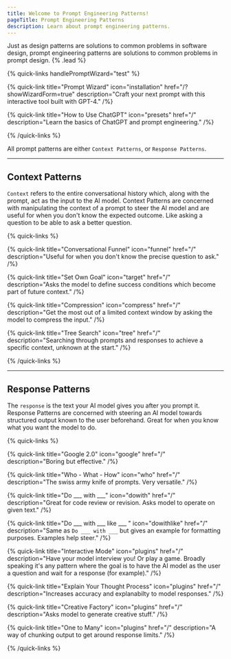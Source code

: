 ```yaml
---
title: Welcome to Prompt Engineering Patterns!
pageTitle: Prompt Engineering Patterns
description: Learn about prompt engineering patterns.
---
```


Just as design patterns are solutions to common problems in software design, prompt engineering patterns are solutions to common problems in prompt design. {% .lead %}

{% quick-links handlePromptWizard="test" %}

{% quick-link title="Prompt Wizard" icon="installation" href="/?showWizardForm=true" description="Craft your next prompt with this interactive tool built with GPT-4." /%}

{% quick-link title="How to Use ChatGPT" icon="presets" href="/" description="Learn the basics of ChatGPT and prompt engineering." /%}

{% /quick-links %}

All prompt patterns are either `Context Patterns`, or `Response Patterns`.

---

## Context Patterns

`Context` refers to the entire conversational history which, along with the prompt, act as the input to the AI model. Context Patterns are concerned with manipulating the context of a prompt to steer the AI model and are useful for when you don't know the expected outcome. Like asking a question to be able to ask a better question.

{% quick-links %}

{% quick-link title="Conversational Funnel" icon="funnel" href="/" description="Useful for when you don't know the precise question to ask." /%}

{% quick-link title="Set Own Goal" icon="target" href="/" description="Asks the model to define success conditions which become part of future context." /%}

{% quick-link title="Compression" icon="compress" href="/" description="Get the most out of a limited context window by asking the model to compress the input." /%}

{% quick-link title="Tree Search" icon="tree" href="/" description="Searching through prompts and responses to achieve a specific context, unknown at the start." /%}

{% /quick-links %}

---

## Response Patterns

The `response` is the text your AI model gives you after you prompt it. Response Patterns are concerned with steering an AI model towards structured output known to the user beforehand. Great for when you know what you want the model to do.

{% quick-links %}

{% quick-link title="Google 2.0" icon="google" href="/" description="Boring but effective." /%}

{% quick-link title="Who - What - How" icon="who" href="/" description="The swiss army knife of prompts. Very versatile." /%}

{% quick-link title="Do ___ with ___" icon="dowith" href="/" description="Great for code review or revision. Asks model to operate on given text." /%}

{% quick-link title="Do ___ with ___ like ___ " icon="dowithlike" href="/" description="Same as `Do ___ with ___` but gives an example for formatting purposes. Examples help steer." /%}

{% quick-link title="Interactive Mode" icon="plugins" href="/" description="Have your model interview you! Or play a game. Broadly speaking it's any pattern where the goal is to have the AI model as the user a question and wait for a response (for example)." /%}
 
{% quick-link title="Explain Your Thought Process" icon="plugins" href="/" description="Increases accuracy and explanabilty to model responses." /%}

{% quick-link title="Creative Factory" icon="plugins" href="/" description="Asks model to generate creative stuff." /%}

{% quick-link title="One to Many" icon="plugins" href="/" description="A way of chunking output to get around response limits." /%}

{% /quick-links %}
